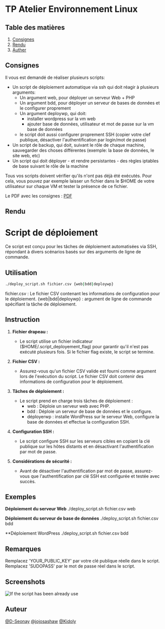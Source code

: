 # TP Atelier Environnement Linux

## Table des matières
1. [Consignes](#consignes)
2. [Rendu](#rendu)
3. [Auther](#auteur)

## Consignes
Il vous est demandé de réaliser plusieurs scripts:
- Un script de déploiement automatique via ssh qui doit réagir à plusieurs arguments:
    - Un argument web, pour déployer un serveur Web + PHP
    - Un argument bdd, pour déployer un serveur de bases de données et le configurer proprement
    - Un argument deploywp, qui doit:
        - installer wordpress sur la vm web
        - ajouter base de données, utilisateur et mot de passe sur la vm base de données
    - le script doit aussi configurer proprement SSH (copier votre clef publique, désactiver l'authentification par login/mot de passe)
- Un script de backup, qui doit, suivant le rôle de chaque machine, sauvegarder des choses différentes (exemple: la base de données, le site web, etc)
- Un script qui doit déployer - et rendre persistantes - des règles iptables de base suivant le rôle de la machine

Tous vos scripts doivent vérifier qu'ils n'ont pas déjà été exécutés. Pour cela, vous pouvez par exemple laisser un fichier dans le $HOME de votre utilisateur sur chaque VM et tester la présence de ce fichier.

Le PDF avec les consignes : [PDF](EPSISN2TPAtelierEnvironnementLinux.pdf)

## Rendu


# Script de déploiement

Ce script est conçu pour les tâches de déploiement automatisées via SSH, répondant à divers scénarios basés sur des arguments de ligne de commande.

## Utilisation

```bash
./deploy_script.sh fichier.csv {web|bdd|deploywp}
```

fichier.csv : Le fichier CSV contenant les informations de configuration pour le déploiement.
{web|bdd|deploywp} : argument de ligne de commande spécifiant la tâche de déploiement.

## Instruction

1. **Fichier drapeau :**
   - Le script utilise un fichier indicateur (\$HOME/.script_deployement_flag) pour garantir qu'il n'est pas exécuté plusieurs fois. Si le fichier flag existe, le script se termine.

2. **Fichier CSV :**
   - Assurez-vous qu'un fichier CSV valide est fourni comme argument lors de l'exécution du script. Le fichier CSV doit contenir des informations de configuration pour le déploiement.

3. **Tâches de déploiement :**
   - Le script prend en charge trois tâches de déploiement :
     - web : Déploie un serveur web avec PHP.
     - bdd : Déploie un serveur de base de données et le configure.
     - déployerwp : installe WordPress sur le serveur Web, configure la base de données et effectue la configuration SSH.

4. **Configuration SSH :**
   - Le script configure SSH sur les serveurs cibles en copiant la clé publique sur les hôtes distants et en désactivant l'authentification par mot de passe.

5. **Considérations de sécurité :**
   - Avant de désactiver l'authentification par mot de passe, assurez-vous que l'authentification par clé SSH est configurée et testée avec succès.

## Exemples
**Déploiement du serveur Web**
./deploy_script.sh fichier.csv web

**Déploiement du serveur de base de données**
./deploy_script.sh fichier.csv bdd

**Déploiement WordPress
./deploy_script.sh fichier.csv bdd

## Remarques
Remplacez 'YOUR_PUBLIC_KEY' par votre clé publique réelle dans le script.
Remplacez 'SUDOPASS' par le mot de passe réel dans le script.

## Screenshots
![If the script has been already use](https://github.com/D-Seonay/AtelierEnvironnementLinux/blob/main/already.png)

## Auteur
[@D-Seonay](https://github.com/D-Seonay) [@jojosashaw](https://github.com/jojosashaw) [@Kidoly](https://github.com/Kidoly)
